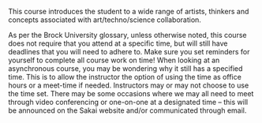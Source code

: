 This course introduces the student to a wide range of artists, thinkers and concepts associated with art/techno/science collaboration. 

As per the Brock University glossary, unless otherwise noted, this course does not require that you attend at a specific time, but will still have deadlines that you will need to adhere to. Make sure you set reminders for yourself to complete all course work on time! When looking at an asynchronous course, you may be wondering why it still has a specified time. This is to allow the instructor the option of using the time as office hours or a meet-time if needed. Instructors may or may not choose to use the time set. There may be some occasions where we may all need to meet through video conferencing or one-on-one at a designated time – this will be announced on the Sakai website and/or communicated through email.
